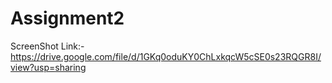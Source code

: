 # Assignment2
ScreenShot Link:-https://drive.google.com/file/d/1GKq0oduKY0ChLxkqcW5cSE0s23RQGR8I/view?usp=sharing
